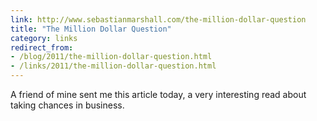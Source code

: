 ```yaml
---
link: http://www.sebastianmarshall.com/the-million-dollar-question
title: "The Million Dollar Question"
category: links
redirect_from:
- /blog/2011/the-million-dollar-question.html
- /links/2011/the-million-dollar-question.html
---
```


A friend of mine sent me this article today, a very interesting read about 
taking chances in business.
